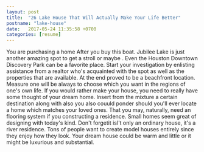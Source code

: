 ```yaml
---
layout: post
title:  "26 Lake House That Will Actually Make Your Life Better"
postname: "lake-house"
date:   2017-05-24 11:35:58 +0700
categories: [resume]
---
```

You are purchasing a home After you buy this boat. Jubilee Lake is just another amazing spot to get a stroll or maybe . Even the Houston Downtown Discovery Park can be a favorite place. Start your investigation by enlisting assistance from a realtor who's acquainted with the spot as well as the properties that are available. At the end proved to be a beachfront location. Measure one will be always to choose which you want in the regions of one's own life. If you would rather make your house, you need to really have some thought of your dream home. Insert from the mixture a certain destination along with also you also couuld ponder should you'll ever locate a home which matches your loved ones. That you may, naturally, need an flooring system if you constructing a residence. Small homes seem great of designing with today's kind. Don't forgetit isl't only an ordinary house, it's a river residence. Tons of people want to create model houses entirely since they enjoy how they look. Your dream house could be warm and little or it might be luxurious and substantial.
